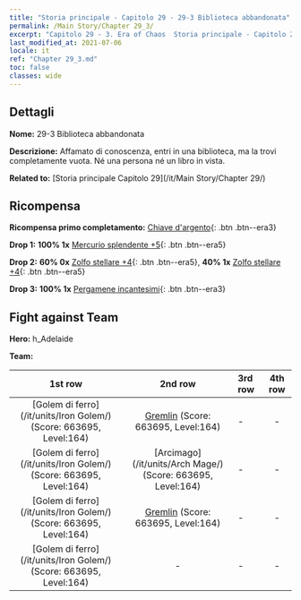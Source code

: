 ```yaml
---
title: "Storia principale - Capitolo 29 - 29-3 Biblioteca abbandonata"
permalink: /Main Story/Chapter 29_3/
excerpt: "Capitolo 29 - 3. Era of Chaos  Storia principale - Capitolo 29_3. 29-3 Biblioteca abbandonata"
last_modified_at: 2021-07-06
locale: it
ref: "Chapter 29_3.md"
toc: false
classes: wide
---
```


## Dettagli

 **Nome:** 29-3 Biblioteca abbandonata

 **Descrizione:** Affamato di conoscenza, entri in una biblioteca, ma la trovi completamente vuota. Né una persona né un libro in vista.

 **Related to:** [Storia principale Capitolo 29](/it/Main Story/Chapter 29/)

## Ricompensa

 **Ricompensa primo completamento:** [Chiave d'argento](/ItemsIT/con_693/){: .btn .btn--era3}

 **Drop 1:** **100% 1x** [Mercurio splendente +5](/ItemsIT/mat_98/){: .btn .btn--era5}

 **Drop 2:** **60% 0x** [Zolfo stellare +4](/ItemsIT/mat_92/){: .btn .btn--era5}, **40% 1x** [Zolfo stellare +4](/ItemsIT/mat_92/){: .btn .btn--era5}

 **Drop 3:** **100% 1x** [Pergamene incantesimi](/ItemsIT/con_694/){: .btn .btn--era3}


## Fight against Team
 **Hero:** h_Adelaide

 **Team:**


  | 1st row | 2nd row | 3rd row | 4th row |
  |:----:|:----:|:----|:----:|
  | [Golem di ferro](/it/units/Iron Golem/) (Score: 663695, Level:164)  | [Gremlin](/it/units/Gremlin/) (Score: 663695, Level:164)  | - | - |
  | [Golem di ferro](/it/units/Iron Golem/) (Score: 663695, Level:164)  | [Arcimago](/it/units/Arch Mage/) (Score: 663695, Level:164)  | - | - |
  | [Golem di ferro](/it/units/Iron Golem/) (Score: 663695, Level:164)  | [Gremlin](/it/units/Gremlin/) (Score: 663695, Level:164)  | - | - |
  | [Golem di ferro](/it/units/Iron Golem/) (Score: 663695, Level:164)  | - | - | - |


